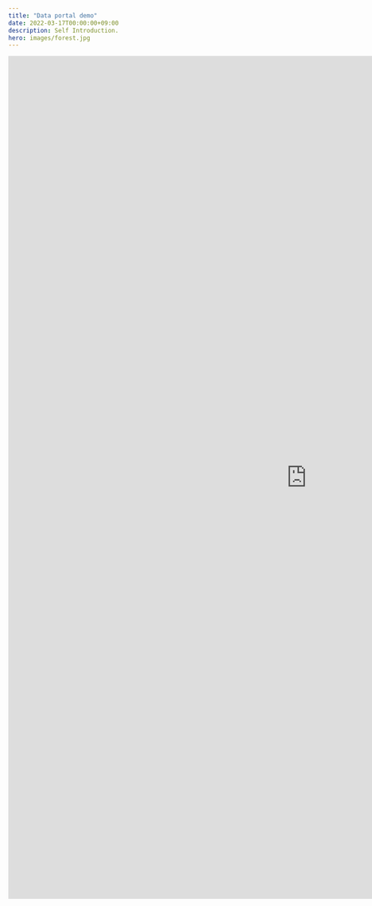 ```yaml
---
title: "Data portal demo"
date: 2022-03-17T00:00:00+09:00
description: Self Introduction.
hero: images/forest.jpg
---
```

<iframe width="1200" height="1697" src="https://lookerstudio.google.com/embed/reporting/e90bee9d-c01a-4314-89d7-0ba762864aa8/page/SIAoC" frameborder="0" style="border:0" allowfullscreen></iframe>
